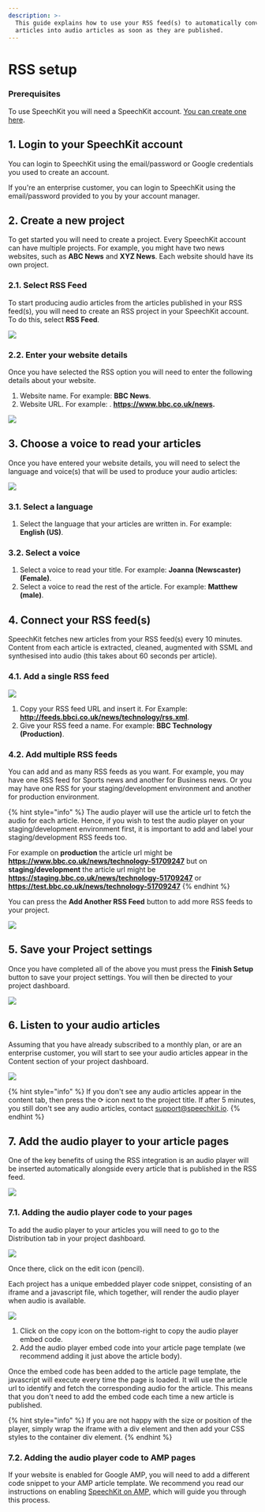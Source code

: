 ```yaml
---
description: >-
  This guide explains how to use your RSS feed(s) to automatically convert
  articles into audio articles as soon as they are published.
---
```


# RSS setup

### **Prerequisites**

To use SpeechKit you will need a SpeechKit account. [You can create one here](https://my.speechkit.io/auth/signup). 

## 1. Login to your SpeechKit account

You can login to SpeechKit using the email/password or Google credentials you used to create an account. 

If you're an enterprise customer, you can login to SpeechKit using the email/password provided to you by your account manager.

## 2. Create a new project

To get started you will need to create a project. Every SpeechKit account can have multiple projects. For example, you might have two news websites, such as **ABC News** and **XYZ News**. Each website should have its own project.

### 2.1. Select RSS Feed

To start producing audio articles from the articles published in your RSS feed\(s\), you will need to create an RSS project in your SpeechKit account. To do this, select **RSS Feed**. 

![](../.gitbook/assets/1.png)

### 2.2. Enter your website details

Once you have selected the RSS option you will need to enter the following details about your website.

1. Website name. For example: **BBC News**.
2. Website URL. For example: . **https://www.bbc.co.uk/news.** 

![](../.gitbook/assets/2.png)

## 3. Choose a voice to read your articles

Once you have entered your website details, you will need to select the language and voice\(s\) that will be used to produce your audio articles:  

![](../.gitbook/assets/3.png)

### 3.1. Select a language

1. Select the language that your articles are written in. For example: **English \(US\)**. 

### 3.2. Select a voice

1. Select a voice to read your title. For example: **Joanna \(Newscaster\) \(Female\)**.
2. Select a voice to read the rest of the article. For example: **Matthew \(male\)**.

## 4. Connect your RSS feed\(s\)

SpeechKit fetches new articles from your RSS feed\(s\) every 10 minutes. Content from each article is extracted, cleaned, augmented with SSML and synthesised into audio \(this takes about 60 seconds per article\).

### 4.1. Add a single RSS feed

![](../.gitbook/assets/6.png)

1. Copy your RSS feed URL and insert it. For Example: **http://feeds.bbci.co.uk/news/technology/rss.xml**.
2. Give your RSS feed a name. For example: **BBC Technology \(Production\)**. 

### 4.2. Add multiple RSS feeds

You can add and as many RSS feeds as you want. For example, you may have one RSS feed for Sports news and another for Business news. Or you may have one RSS for your staging/development environment and another for production environment.

{% hint style="info" %}
 The audio player will use the article url to fetch the audio for each article. Hence, if you wish to test the audio player on your staging/development environment first, it is important to add and label your staging/development RSS feeds too. 

For example on **production** the article url might be **https://www.bbc.co.uk/news/technology-51709247** but on **staging/development** the article url might be **https://staging.bbc.co.uk/news/technology-51709247** or **https://test.bbc.co.uk/news/technology-51709247**
{% endhint %}

You can press the **Add Another RSS Feed** button to add more RSS feeds to your project. 

![](../.gitbook/assets/7.png)

## 5. Save your Project settings

Once you have completed all of the above you must press the **Finish Setup** button to save your project settings. You will then be directed to your project dashboard.

![](../.gitbook/assets/image%20%2811%29.png)

## 6. Listen to your audio articles

Assuming that you have already subscribed to a monthly plan, or are an enterprise customer, you will start to see your audio articles appear in the Content section of your project dashboard. 

![](../.gitbook/assets/image%20%284%29.png)

{% hint style="info" %}
If you don't see any audio articles appear in the content tab, then press the ⟳ icon next to the project title. If after 5 minutes, you still don't see any audio articles, contact [support@speechkit.io](mailto:support@speechkit.io). 
{% endhint %}

## 7. Add the audio player to your article pages

One of the key benefits of using the RSS integration is an audio player will be inserted automatically alongside every article that is published in the RSS feed.

![](../.gitbook/assets/image%20%2820%29.png)

### 7.1. Adding the audio player code to your pages

To add the audio player to your articles you will need to go to the Distribution tab in your project dashboard. 

![](../.gitbook/assets/image%20%2814%29.png)

Once there, click on the edit icon \(pencil\). 

Each project has a unique embedded player code snippet, consisting of an iframe and a javascript file, which together, will render the audio player when audio is available.

![](../.gitbook/assets/image%20%283%29.png)

1. Click on the copy icon on the bottom-right to copy the audio player embed code.
2. Add the audio player embed code into your article page template \(we recommend adding it just above the article body\). 

Once the embed code has been added to the article page template, the javascript will execute every time the page is loaded. It will use the article url to identify and fetch the corresponding audio for the article. This means that you don't need to add the embed code each time a new article is published.

{% hint style="info" %}
If you are not happy with the size or position of the player, simply wrap the iframe with a div element and then add your CSS styles to the container div element.
{% endhint %}

### 7.2. Adding the audio player code to AMP pages

If your website is enabled for Google AMP, you will need to add a different code snippet to your AMP article template. We recommend you read our instructions on enabling [SpeechKit on AMP](../enhanced-features/speechkit-on-amp.md), which will guide you through this process.

